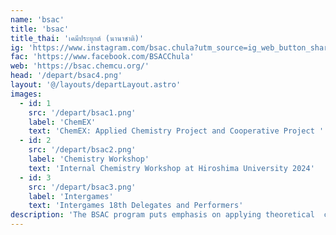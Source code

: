 ```yaml
---
name: 'bsac'
title: 'bsac'
title_thai: 'เคมีประยุกต์ (นานาชาติ)'
ig: 'https://www.instagram.com/bsac.chula?utm_source=ig_web_button_share_sheet&igsh=ZDNlZDc0MzIxNw=='
fac: 'https://www.facebook.com/BSACChula'
web: 'https://bsac.chemcu.org/'
head: '/depart/bsac4.png'
layout: '@/layouts/departLayout.astro'
images:
  - id: 1
    src: '/depart/bsac1.png'
    label: 'ChemEX'
    text: 'ChemEX: Applied Chemistry Project and Cooperative Project '
  - id: 2
    src: '/depart/bsac2.png'
    label: 'Chemistry Workshop'
    text: 'Internal Chemistry Workshop at Hiroshima University 2024'
  - id: 3
    src: '/depart/bsac3.png'
    label: 'Intergames'
    text: 'Intergames 18th Delegates and Performers'
description: 'The BSAC program puts emphasis on applying theoretical  chemistry concepts to practical applications and challenges posed by the needs of local and international businesses,  with areas encompassing industrial, material, environmental, cosmetic, and entrepreneurial chemistry. '
---
```

